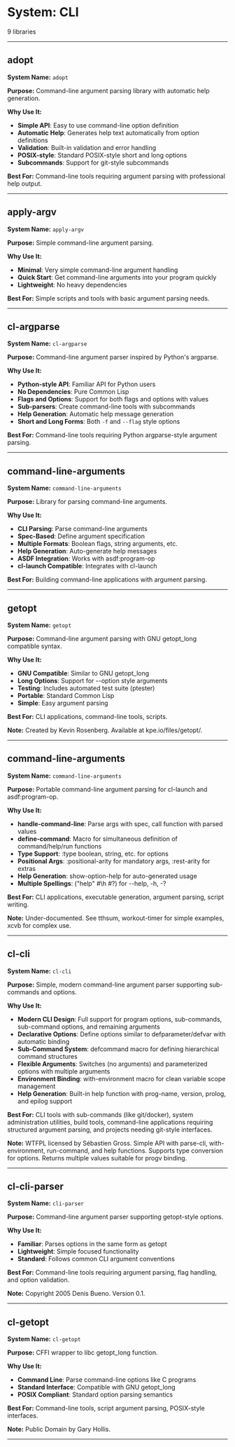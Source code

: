# System: CLI

9 libraries

---

## adopt

**System Name:** `adopt`

**Purpose:** Command-line argument parsing library with automatic help generation.

**Why Use It:**
- **Simple API**: Easy to use command-line option definition
- **Automatic Help**: Generates help text automatically from option definitions
- **Validation**: Built-in validation and error handling
- **POSIX-style**: Standard POSIX-style short and long options
- **Subcommands**: Support for git-style subcommands

**Best For:** Command-line tools requiring argument parsing with professional help output.

---


## apply-argv

**System Name:** `apply-argv`

**Purpose:** Simple command-line argument parsing.

**Why Use It:**
- **Minimal**: Very simple command-line argument handling
- **Quick Start**: Get command-line arguments into your program quickly
- **Lightweight**: No heavy dependencies

**Best For:** Simple scripts and tools with basic argument parsing needs.

---


## cl-argparse

**System Name:** `cl-argparse`

**Purpose:** Command-line argument parser inspired by Python's argparse.

**Why Use It:**
- **Python-style API**: Familiar API for Python users
- **No Dependencies**: Pure Common Lisp
- **Flags and Options**: Support for both flags and options with values
- **Sub-parsers**: Create command-line tools with subcommands
- **Help Generation**: Automatic help message generation
- **Short and Long Forms**: Both `-f` and `--flag` style options

**Best For:** Command-line tools requiring Python argparse-style argument parsing.

---


## command-line-arguments

**System Name:** `command-line-arguments`

**Purpose:** Library for parsing command-line arguments.

**Why Use It:**
- **CLI Parsing**: Parse command-line arguments
- **Spec-Based**: Define argument specification
- **Multiple Formats**: Boolean flags, string arguments, etc.
- **Help Generation**: Auto-generate help messages
- **ASDF Integration**: Works with asdf:program-op
- **cl-launch Compatible**: Integrates with cl-launch

**Best For:** Building command-line applications with argument parsing.

---


## getopt

**System Name:** `getopt`

**Purpose:** Command-line argument parsing with GNU getopt_long compatible syntax.

**Why Use It:**
- **GNU Compatible**: Similar to GNU getopt_long
- **Long Options**: Support for --option style arguments
- **Testing**: Includes automated test suite (ptester)
- **Portable**: Standard Common Lisp
- **Simple**: Easy argument parsing

**Best For:** CLI applications, command-line tools, scripts.

**Note:** Created by Kevin Rosenberg. Available at kpe.io/files/getopt/.

---


## command-line-arguments

**System Name:** `command-line-arguments`

**Purpose:** Portable command-line argument parsing for cl-launch and asdf:program-op.

**Why Use It:**
- **handle-command-line**: Parse args with spec, call function with parsed values
- **define-command**: Macro for simultaneous definition of command/help/run functions
- **Type Support**: :type boolean, string, etc. for options
- **Positional Args**: :positional-arity for mandatory args, :rest-arity for extras
- **Help Generation**: show-option-help for auto-generated usage
- **Multiple Spellings**: ("help" #\h #\?) for --help, -h, -?

**Best For:** CLI applications, executable generation, argument parsing, script writing.

**Note:** Under-documented. See tthsum, workout-timer for simple examples, xcvb for complex use.

---


## cl-cli

**System Name:** `cl-cli`

**Purpose:** Simple, modern command-line argument parser supporting sub-commands and options.

**Why Use It:**
- **Modern CLI Design**: Full support for program options, sub-commands, sub-command options, and remaining arguments
- **Declarative Options**: Define options similar to defparameter/defvar with automatic binding
- **Sub-Command System**: defcommand macro for defining hierarchical command structures
- **Flexible Arguments**: Switches (no arguments) and parameterized options with multiple arguments
- **Environment Binding**: with-environment macro for clean variable scope management
- **Help Generation**: Built-in help function with prog-name, version, prolog, and epilog support

**Best For:** CLI tools with sub-commands (like git/docker), system administration utilities, build tools, command-line applications requiring structured argument parsing, and projects needing git-style interfaces.

**Note:** WTFPL licensed by Sébastien Gross. Simple API with parse-cli, with-environment, run-command, and help functions. Supports type conversion for options. Returns multiple values suitable for progv binding.

---




## cl-cli-parser

**System Name:** `cli-parser`

**Purpose:** Command-line argument parser supporting getopt-style options.

**Why Use It:**
- **Familiar**: Parses options in the same form as getopt
- **Lightweight**: Simple focused functionality
- **Standard**: Follows common CLI argument conventions

**Best For:** Command-line tools requiring argument parsing, flag handling, and option validation.

**Note:** Copyright 2005 Denis Bueno. Version 0.1.

---


## cl-getopt

**System Name:** `cl-getopt`

**Purpose:** CFFI wrapper to libc getopt_long function.

**Why Use It:**
- **Command Line**: Parse command-line options like C programs
- **Standard Interface**: Compatible with GNU getopt_long
- **POSIX Compliant**: Standard option parsing semantics

**Best For:** Command-line tools, script argument parsing, POSIX-style interfaces.

**Note:** Public Domain by Gary Hollis.

---


